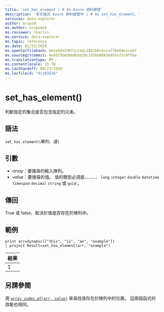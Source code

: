 ```yaml
---
title: 'set_has_element ( # A1-Azure 資料總管'
description: '本文描述 Azure 資料總管中 ( # A1 set_has_element。'
services: data-explorer
author: orspod
ms.author: orspodek
ms.reviewer: rkarlin
ms.service: data-explorer
ms.topic: reference
ms.date: 01/23/2020
ms.openlocfilehash: b62e5032d6f2ccedc2883b6cbccaf7be69e1cebf
ms.sourcegitcommit: 4e95f5beb060b5d29c1d7bb8683695fe73c9f7ea
ms.translationtype: MT
ms.contentlocale: zh-TW
ms.lasthandoff: 09/23/2020
ms.locfileid: "91103516"
---
```

# <a name="set_has_element"></a>set_has_element()

判斷指定的集合是否包含指定的元素。

## <a name="syntax"></a>語法

`set_has_element(`*陣列*、*值*`)`

## <a name="arguments"></a>引數

* *array*：要搜尋的輸入陣列。
* *value*：要搜尋的值。 值的類型必須是、、、、、、 `long` `integer` `double` `datetime` `timespan` `decimal` `string` 或 `guid` 。

## <a name="returns"></a>傳回

True 或 false，取決於值是否存在於陣列中。

## <a name="example"></a>範例

<!-- csl: https://help.kusto.windows.net:443/Samples -->
```kusto
print arr=dynamic(["this", "is", "an", "example"]) 
| project Result=set_has_element(arr, "example")
```

|結果|
|---|
|1|

## <a name="see-also"></a>另請參閱

用 [`array_index_of(arr, value)`](arrayindexoffunction.md) 來尋找值存在於陣列中的位置。 這兩個函式的效能也相同。
